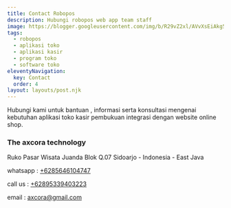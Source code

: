 ```yaml
---
title: Contact Robopos
description: Hubungi robopos web app team staff
image: https://blogger.googleusercontent.com/img/b/R29vZ2xl/AVvXsEiAkg57MV3HQXJmg4vofIbIkZWOfCcHq34SK6DOFCLNH5ARfOBJ9vseOJ7UXIQAQz0SoaK3eVuPIXny1RMOZpNCc7SXkYO6rDubPGGcuVKAzdu-q9BV082-GG0A-HOZ7XjaJ3YRHdolr02enrU3DFHYwJKU6Yqd4E8OqgLK-5dvM5nhVLzAvVM_pVRCtA/s500/aplikasi%20toko%20kasir%20online%20shop%20(2).webp
tags:
  - robopos
  - aplikasi toko
  - aplikasi kasir
  - program toko
  - software toko
eleventyNavigation:
  key: Contact
  order: 4
layout: layouts/post.njk
---
```


Hubungi kami untuk bantuan , informasi serta konsultasi mengenai kebutuhan aplikasi toko kasir pembukuan integrasi dengan website online shop.

### The axcora technology

Ruko Pasar Wisata Juanda Blok Q.07
Sidoarjo - Indonesia - East Java

whatsapp : [+6285646104747](https://wa.me/6285646104747)

call us : [+62895339403223](tel:+62895339403223)

email : axcora@gmail.com
